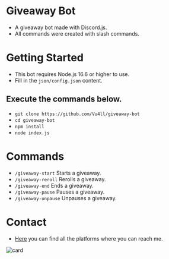 # Giveaway Bot
- A giveaway bot made with Discord.js.
- All commands were created with slash commands.

# Getting Started
- This bot requires Node.js 16.6 or higher to use.
- Fill in the `json/config.json` content.

## Execute the commands below.
- `git clone https://github.com/Vu4ll/giveaway-bot`
- `cd giveaway-bot`
- `npm install`
- `node index.js`

# Commands
- `/giveaway-start` Starts a giveaway.
- `/giveaway-reroll` Rerolls a giveaway.
- `/giveaway-end` Ends a giveaway.
- `/giveaway-pause` Pauses a giveaway.
- `/giveaway-unpause` Unpauses a giveaway.

# Contact
- [Here](https://vu4ll.ml) you can find all the platforms where you can reach me.

![card](https://discord.c99.nl/widget/theme-3/269480080823025664.png)
